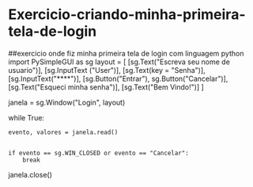 # Exercicio-criando-minha-primeira-tela-de-login
##exercicio onde fiz minha primeira tela de login com linguagem python
import PySimpleGUI as sg
layout = [
    [sg.Text("Escreva seu nome de usuario")],
    [sg.InputText ("User")],
    [sg.Text(key = "Senha")],
    [sg.InputText("****")],
    [sg.Button("Entrar"), sg.Button("Cancelar")],
    [sg.Text("Esqueci minha senha")],
    [sg.Text("Bem Vindo!")]
]

janela = sg.Window("Login", layout)

while True:

    evento, valores = janela.read()


    if evento == sg.WIN_CLOSED or evento == "Cancelar":
        break
   
janela.close()
